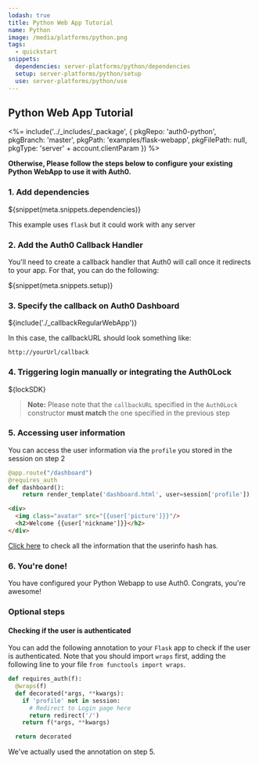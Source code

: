 ```yaml
---
lodash: true
title: Python Web App Tutorial
name: Python
image: /media/platforms/python.png
tags:
  - quickstart
snippets:
  dependencies: server-platforms/python/dependencies
  setup: server-platforms/python/setup
  use: server-platforms/python/use
---
```


## Python Web App Tutorial

<%= include('../_includes/_package', {
  pkgRepo: 'auth0-python',
  pkgBranch: 'master',
  pkgPath: 'examples/flask-webapp',
  pkgFilePath: null,
  pkgType: 'server' + account.clientParam
}) %>

**Otherwise, Please follow the steps below to configure your existing Python WebApp to use it with Auth0.**

### 1. Add dependencies

${snippet(meta.snippets.dependencies)}

This example uses `flask` but it could work with any server

### 2. Add the Auth0 Callback Handler

You'll need to create a callback handler that Auth0 will call once it redirects to your app. For that, you can do the following:

${snippet(meta.snippets.setup)}

### 3. Specify the callback on Auth0 Dashboard

${include('./_callbackRegularWebApp')}

In this case, the callbackURL should look something like:

```
http://yourUrl/callback
```
### 4. Triggering login manually or integrating the Auth0Lock

${lockSDK}

> **Note:** Please note that the `callbackURL` specified in the `Auth0Lock` constructor **must match** the one specified in the previous step

### 5. Accessing user information

You can access the user information via the `profile` you stored in the session on step 2

```python
@app.route("/dashboard")
@requires_auth
def dashboard():
    return render_template('dashboard.html', user=session['profile'])

```

```html
<div>
  <img class="avatar" src="{{user['picture']}}"/>
  <h2>Welcome {{user['nickname']}}</h2>
</div>
```

[Click here](/user-profile) to check all the information that the userinfo hash has.

### 6. You're done!

You have configured your Python Webapp to use Auth0. Congrats, you're awesome!

### Optional steps

#### Checking if the user is authenticated

You can add the following annotation to your `Flask` app to check if the user is authenticated. Note that you should import `wraps` first, adding the following line to your file `from functools import wraps`.

```python
def requires_auth(f):
  @wraps(f)
  def decorated(*args, **kwargs):
    if 'profile' not in session:
      # Redirect to Login page here
      return redirect('/')
    return f(*args, **kwargs)

  return decorated
```

We've actually used the annotation on step 5.

